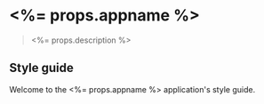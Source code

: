 # <%= props.appname %>
> <%= props.description %>

## Style guide

Welcome to the <%= props.appname %> application's style guide.
